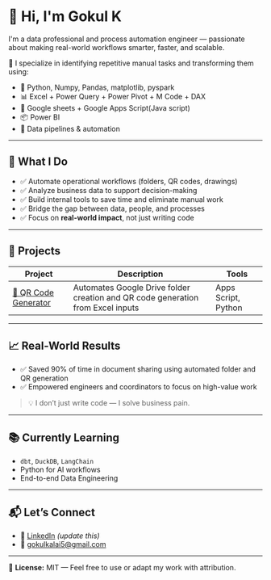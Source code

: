 # 👋 Hi, I'm Gokul K

I'm a data professional and process automation engineer — passionate about making real-world workflows smarter, faster, and scalable.

🔧 I specialize in identifying repetitive manual tasks and transforming them using:
- 🐍 Python, Numpy, Pandas, matplotlib, pyspark
- 📊 Excel + Power Query + Power Pivot + M Code + DAX
- 📁 Google sheets + Google Apps Script(Java script)
- 📦 Power BI
- 🔌 Data pipelines & automation

---

## 🚀 What I Do

- ✅ Automate operational workflows (folders, QR codes, drawings)
- ✅ Analyze business data to support decision-making
- ✅ Build internal tools to save time and eliminate manual work
- ✅ Bridge the gap between data, people, and processes
- ✅ Focus on **real-world impact**, not just writing code

---

## 🧰 Projects

| Project | Description | Tools |
|--------|-------------|-------|
| [📁 QR Code Generator](https://bulk-qr-svg-generator-bedmin4gprwqtouujoyxkk.streamlit.app/) | Automates Google Drive folder creation and QR code generation from Excel inputs | Apps Script, Python |

---

## 📈 Real-World Results

- ✅ Saved 90% of time in document sharing using automated folder and QR generation  
- ✅ Empowered engineers and coordinators to focus on high-value work

> 💡 I don’t just write code — I solve business pain.

---

## 📚 Currently Learning

- `dbt`, `DuckDB`, `LangChain`
- Python for AI workflows
- End-to-end Data Engineering

---

## 📬 Let’s Connect

- 🔗 [LinkedIn](https://linkedin.com/in/goki) *(update this)*
- 📧 gokulkalai5@gmail.com

---

🧾 **License:** MIT — Feel free to use or adapt my work with attribution.
